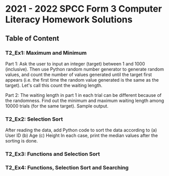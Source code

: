 # 2021 - 2022 SPCC Form 3 Computer Literacy Homework Solutions

## Table of Content

### T2_Ex1: Maximum and Minimum
Part 1: Ask the user to input an integer (target) between 1 and 1000 (inclusive). Then use Python
random number generator to generate random values, and count the number of values
generated until the target first appears (i.e. the first time the random value generated is the
same as the target). Let's call this count the waiting length.

Part 2: The waiting length in part 1 in each trial can be different because of the randomness. Find out
the minimum and maximum waiting length among 10000 trials (for the same target). Sample
output.

### T2_Ex2: Selection Sort
After reading the data, add Python code to sort the data according to
(a) User ID
(b) Age
(c) Height
In each case, print the median values after the sorting is done.

### T2_Ex3: Functions and Selection Sort

### T2_Ex4: Functions, Selection Sort and Searching
